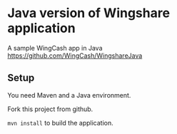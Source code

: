 # Java version of Wingshare application
A sample WingCash app in Java
https://github.com/WingCash/WingshareJava

## Setup
You need Maven and a Java environment.

Fork this project from github.

`mvn install` to build the application.
